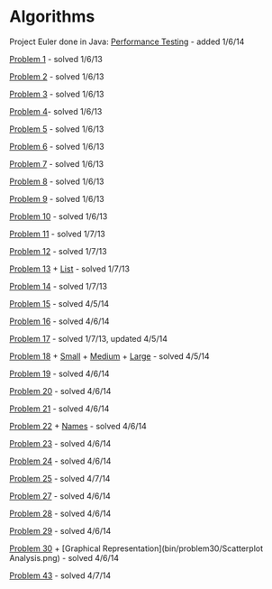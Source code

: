 Algorithms
==========

Project Euler done in Java: [Performance Testing](src/PerformanceTest.java) - added 1/6/14

[Problem 1](src/problem01/MultiplesOf.java) - solved 1/6/13

[Problem 2](src/problem02/FibonacciSum.java) - solved 1/6/13

[Problem 3](src/problem03/LargestPrimeFactor.java) - solved 1/6/13

[Problem 4](src/problem04/LargestPalindrome.java)- solved 1/6/13

[Problem 5](src/problem05/SmallestMultiple.java) - solved 1/6/13

[Problem 6](src/problem06/SumSquareDifference.java) - solved 1/6/13

[Problem 7](src/problem07/PrimeNumbers.java) - solved 1/6/13

[Problem 8](src/problem08/PythagoreanTriplet.java) - solved 1/6/13

[Problem 9](src/problem09/PythagoreanTriplet.java) - solved 1/6/13

[Problem 10](src/problem07/PrimeNumbers.java) - solved 1/6/13

[Problem 11](src/problem11/GridProduct.java) - solved 1/7/13

[Problem 12](src/problem12/TriangleNumber.java) - solved 1/7/13

[Problem 13](src/problem13/LargeSum.java) + [List](src/problem13/list.txt) - solved 1/7/13

[Problem 14](src/problem14/LongestCollatz.java) - solved 1/7/13

[Problem 15](src/problem15/LatticePaths.java) - solved 4/5/14

[Problem 16](src/problem16/PowerDigitSum.java) - solved 4/6/14

[Problem 17](src/problem17/NumberLetterCounts.java) - solved 1/7/13, updated 4/5/14

[Problem 18](src/problem18/MaximumPathSum.java) + [Small](src/problem18/smallTriangle.txt) + [Medium](src/problem18/triangle.txt) + [Large](src/problem18/bigTriangle.txt) - solved 4/5/14

[Problem 19](src/problem19/CountingSundays.java) - solved 4/6/14

[Problem 20](src/problem20/FactorialDigitSum.java) - solved 4/6/14

[Problem 21](src/problem21/AmicableNumbers.java) - solved 4/6/14

[Problem 22](src/problem22/NameScores.java) + [Names](src/problem22/names.txt) - solved 4/6/14

[Problem 23](src/problem23/NonAbundantSums.java) - solved 4/6/14

[Problem 24](src/problem24/LexicographicPermutations.java) - solved 4/6/14

[Problem 25](src/problem25/Fibonacci1000.java) - solved 4/7/14

[Problem 27](src/problem27/QuadraticPrimes.java) - solved 4/6/14

[Problem 28](src/problem28/SpiralDiagonals.java) - solved 4/6/14

[Problem 29](src/problem29/DistinctPowers.java) - solved 4/6/14

[Problem 30](src/problem30/DigitFifthPowers.java) + [Graphical Representation](bin/problem30/Scatterplot Analysis.png) - solved 4/6/14

[Problem 43](src/problem43/SubstringDivisibility.java) - solved 4/7/14

